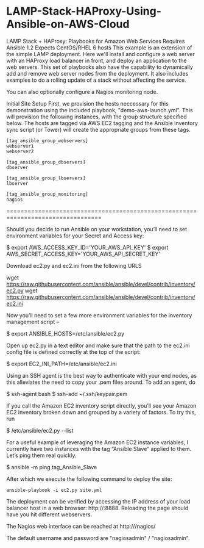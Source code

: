 # LAMP-Stack-HAProxy-Using-Ansible-on-AWS-Cloud
LAMP Stack + HAProxy: Playbooks for Amazon Web Services
Requires Ansible 1.2
Expects CentOS/RHEL 6 hosts
This example is an extension of the simple LAMP deployment. Here we'll install and configure a web server with an HAProxy load balancer in front, and deploy an application to the web servers. This set of playbooks also have the capability to dynamically add and remove web server nodes from the deployment. It also includes examples to do a rolling update of a stack without affecting the service.

You can also optionally configure a Nagios monitoring node.

Initial Site Setup
First, we provision the hosts neccessary for this demonstration using the included playbook, "demo-aws-launch.yml". This will provision the following instances, with the group structure specified below. The hosts are tagged via AWS EC2 tagging and the Ansible inventory sync script (or Tower) will create the appropriate groups from these tags.

	[tag_ansible_group_webservers]
	webserver1
	webserver2
	
	[tag_ansible_group_dbservers]
	dbserver
	
	[tag_ansible_group_lbservers]
	lbserver
	
	[tag_ansible_group_monitoring]
	nagios
=================================================================================

Should you decide to run Ansible on your workstation, you’ll need to set environment variables for your Secret and Access key:

$ export AWS_ACCESS_KEY_ID='YOUR_AWS_API_KEY' $ export AWS_SECRET_ACCESS_KEY='YOUR_AWS_API_SECRET_KEY'

Download ec2.py and ec2.ini from the following URLS

wget https://raw.githubusercontent.com/ansible/ansible/devel/contrib/inventory/ec2.py wget https://raw.githubusercontent.com/ansible/ansible/devel/contrib/inventory/ec2.ini

Now you’ll need to set a few more environment variables for the inventory management script –

$ export ANSIBLE_HOSTS=/etc/ansible/ec2.py

Open up ec2.py in a text editor and make sure that the path to the ec2.ini config file is defined correctly at the top of the script:

$ export EC2_INI_PATH=/etc/ansible/ec2.ini

Using an SSH agent is the best way to authenticate with your end nodes, as this alleviates the need to copy your .pem files around. To add an agent, do

$ ssh-agent bash $ ssh-add ~/.ssh/keypair.pem

If you call the Amazon EC2 inventory script directly, you’ll see your Amazon EC2 inventory broken down and grouped by a variety of factors. To try this, run

$ /etc/ansible/ec2.py --list

For a useful example of leveraging the Amazon EC2 instance variables, I currently have two instances with the tag “Ansible Slave” applied to them. Let’s ping them real quickly.

$ ansible -m ping tag_Ansible_Slave

After which we execute the following command to deploy the site:

	ansible-playbook -i ec2.py site.yml
The deployment can be verified by accessing the IP address of your load balancer host in a web browser: http://:8888. Reloading the page should have you hit different webservers.

The Nagios web interface can be reached at http:///nagios/

The default username and password are "nagiosadmin" / "nagiosadmin".
